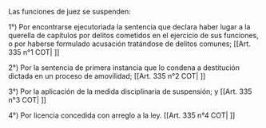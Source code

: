Las funciones de juez se suspenden:

1°) Por encontrarse ejecutoriada la sentencia que declara haber lugar a la querella de capítulos por delitos cometidos en el ejercicio de sus funciones, o por haberse formulado acusación tratándose de delitos comunes; [[Art. 335 n°1 COT| ]]

2°) Por la sentencia de primera instancia que lo condena a destitución dictada en un proceso de amovilidad; [[Art. 335 n°2 COT| ]]

3°) Por la aplicación de la medida disciplinaria de suspensión; y [[Art. 335 n°3 COT| ]]

4°) Por licencia concedida con arreglo a la ley. [[Art. 335 n°4 COT| ]]